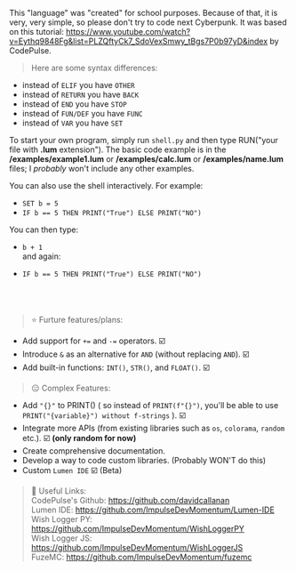 This "language" was "created" for school purposes. Because of that, it is very, very simple, so please don't try to code next Cyberpunk. 
It was based on this tutorial: https://www.youtube.com/watch?v=Eythq9848Fg&list=PLZQftyCk7_SdoVexSmwy_tBgs7P0b97yD&index by CodePulse.

> Here are some syntax differences:

- instead of `ELIF` you have `OTHER` <br>
- instead of `RETURN` you have `BACK` <br>
- instead of `END` you have `STOP` <br>
- instead of `FUN/DEF` you have `FUNC` <br>
- instead of `VAR` you have `SET` <br>

To start your own program, simply run `shell.py` and then type RUN("your file with **.lum** extension"). The basic code example
is in the **/examples/example1.lum** or **/examples/calc.lum** or **/examples/name.lum** files; I _probably_ won't include any other examples.

You can also use the shell interactively. For example: 

- `SET b = 5`
- `IF b == 5 THEN PRINT("True") ELSE PRINT("NO")`

You can then type:

- `b + 1` <br>
and again: <br>

- `IF b == 5 THEN PRINT("True") ELSE PRINT("NO")` <br><br><br><br>


> ⭐ Furture features/plans:
- Add support for `+=` and `-=` operators. ☑️
- Introduce `&` as an alternative for `AND` (without replacing `AND`). ☑️
- Add built-in functions: `INT()`, `STR()`, and `FLOAT()`. ☑️

> 😑 Complex Features:
- Add `"{}"` to PRINT() ( so instead of `PRINT(f"{}")`, you'll be able to use `PRINT("{variable}") without f-strings` ). ☑️
- Integrate more APIs (from existing libraries such as `os`, `colorama`, `random` etc.). ☑️ **(only random for now)**
- Create comprehensive documentation.
- Develop a way to code custom libraries. (Probably WON'T do this)
- Custom `Lumen IDE` ☑️ (Beta)


> 🔗 Useful Links: <br>
CodePulse's Github: https://github.com/davidcallanan <br>
Lumen IDE: https://github.com/ImpulseDevMomentum/Lumen-IDE <br>
Wish Logger PY: https://github.com/ImpulseDevMomentum/WishLoggerPY <br>
Wish Logger JS: https://github.com/ImpulseDevMomentum/WishLoggerJS <br>
FuzeMC: https://github.com/ImpulseDevMomentum/fuzemc <br>
